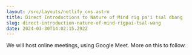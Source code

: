 ```yaml
---
layout: /src/layouts/netlify_cms.astro
title: Direct Introductions to Nature of Mind rig pa'i tsal dbang
slug: direct-introduction-nature-of-mind-rigpai-tsal-wang
date: 2024-03-30T14:02:15.292Z
---
```

We will host online meetings, using Google Meet. More on this to follow.